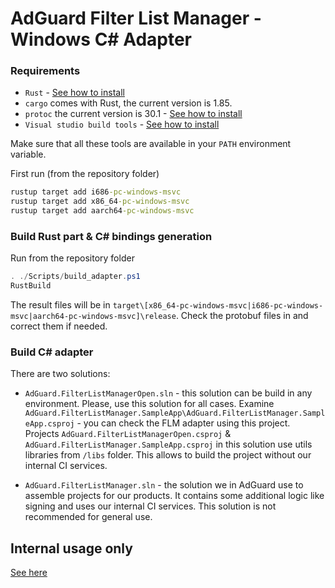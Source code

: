 # AdGuard Filter List Manager - Windows C# Adapter

### Requirements

- `Rust` - [See how to install](https://www.rust-lang.org/tools/install)
- `cargo` comes with Rust, the current version is 1.85.
- `protoc` the current version is 30.1 - [See how to install](https://grpc.io/docs/protoc-installation/)
- `Visual studio build tools` - [See how to install](https://visualstudio.microsoft.com/ru/downloads/#build-tools-for-visual-studio-2022) 

Make sure that all these tools are available in your `PATH` environment variable.

First run (from the repository folder)

```cmd
rustup target add i686-pc-windows-msvc
rustup target add x86_64-pc-windows-msvc
rustup target add aarch64-pc-windows-msvc
```

### Build Rust part & C# bindings generation

Run from the repository folder

```powershell
. ./Scripts/build_adapter.ps1
RustBuild
```

The result files will be in `target\[x86_64-pc-windows-msvc|i686-pc-windows-msvc|aarch64-pc-windows-msvc]\release`.
Check the protobuf files in and correct them if needed.

### Build C# adapter

There are two solutions: 
- `AdGuard.FilterListManagerOpen.sln` - this solution can be build in any environment. Please, use this solution for all cases.
Examine `AdGuard.FilterListManager.SampleApp\AdGuard.FilterListManager.SampleApp.csproj` - you can check the FLM adapter using this project. Projects `AdGuard.FilterListManagerOpen.csproj` & `AdGuard.FilterListManager.SampleApp.csproj` in this solution use utils libraries from `/libs` folder. This allows to build the project without our internal CI services.

- `AdGuard.FilterListManager.sln` - the solution we in AdGuard use to assemble projects for our products. It contains some additional logic like signing and uses our internal CI services. This solution is not recommended for general use.

## Internal usage only

[See here](README_CI.md)
